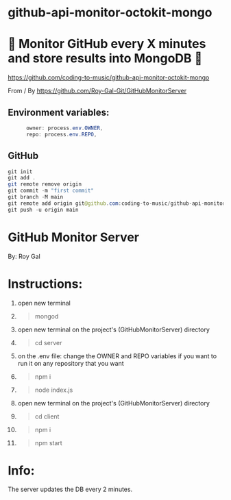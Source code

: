 # github-api-monitor-octokit-mongo

# 🚀 Monitor GitHub every X minutes and store results into MongoDB 🚀

https://github.com/coding-to-music/github-api-monitor-octokit-mongo

From / By https://github.com/Roy-Gal-Git/GitHubMonitorServer

## Environment variables:

```java
      owner: process.env.OWNER,
      repo: process.env.REPO,
```

## GitHub

```java
git init
git add .
git remote remove origin
git commit -m "first commit"
git branch -M main
git remote add origin git@github.com:coding-to-music/github-api-monitor-octokit-mongo.git
git push -u origin main
```

# GitHub Monitor Server

By: Roy Gal

# Instructions:

1. open new terminal
2. > mongod
3. open new terminal on the project's (GitHubMonitorServer) directory
4. > cd server
5. on the .env file: change the OWNER and REPO variables if you want to run it on any repository that you want
6. > npm i
7. > node index.js
8. open new terminal on the project's (GitHubMonitorServer) directory
9. > cd client
10. > npm i
11. > npm start

# Info:

The server updates the DB every 2 minutes.
